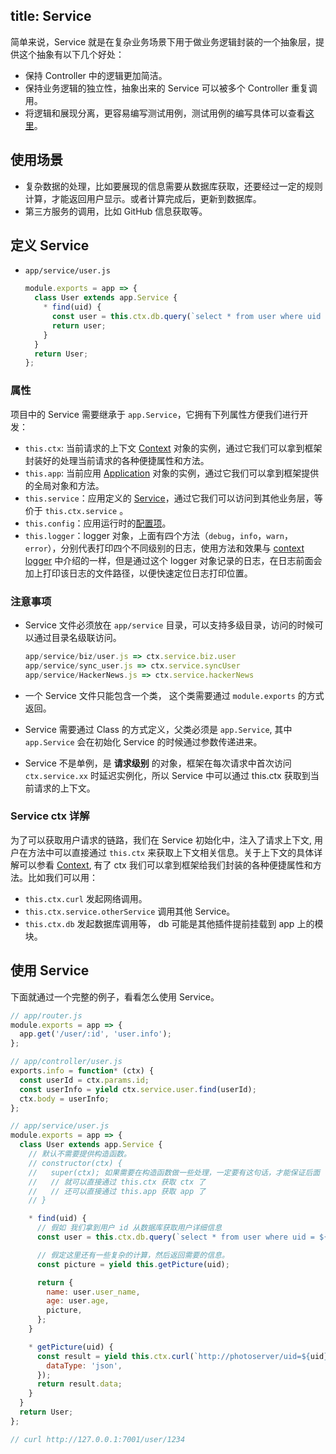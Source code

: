 title: Service
---

简单来说，Service 就是在复杂业务场景下用于做业务逻辑封装的一个抽象层，提供这个抽象有以下几个好处：

- 保持 Controller 中的逻辑更加简洁。
- 保持业务逻辑的独立性，抽象出来的 Service 可以被多个 Controller 重复调用。
- 将逻辑和展现分离，更容易编写测试用例，测试用例的编写具体可以查看[这里](../core/unittest.md)。

## 使用场景

- 复杂数据的处理，比如要展现的信息需要从数据库获取，还要经过一定的规则计算，才能返回用户显示。或者计算完成后，更新到数据库。
- 第三方服务的调用，比如 GitHub 信息获取等。

## 定义 Service

- `app/service/user.js`

  ```js
  module.exports = app => {
    class User extends app.Service {
      * find(uid) {
        const user = this.ctx.db.query(`select * from user where uid = ${uid}`);
        return user;
      }
    }
    return User;
  };
  ```

### 属性

项目中的 Service 需要继承于 `app.Service`，它拥有下列属性方便我们进行开发：

- `this.ctx`: 当前请求的上下文 [Context](./extend.md#context) 对象的实例，通过它我们可以拿到框架封装好的处理当前请求的各种便捷属性和方法。
- `this.app`: 当前应用 [Application](./extend.md#application) 对象的实例，通过它我们可以拿到框架提供的全局对象和方法。
- `this.service`：应用定义的 [Service](./service.md)，通过它我们可以访问到其他业务层，等价于 `this.ctx.service` 。
- `this.config`：应用运行时的[配置项](./config.md)。
- `this.logger`：logger 对象，上面有四个方法（`debug`，`info`，`warn`，`error`），分别代表打印四个不同级别的日志，使用方法和效果与 [context logger](../core/logger.md#context-logger) 中介绍的一样，但是通过这个 logger 对象记录的日志，在日志前面会加上打印该日志的文件路径，以便快速定位日志打印位置。

### 注意事项

- Service 文件必须放在 `app/service` 目录，可以支持多级目录，访问的时候可以通过目录名级联访问。

  ```js
  app/service/biz/user.js => ctx.service.biz.user
  app/service/sync_user.js => ctx.service.syncUser
  app/service/HackerNews.js => ctx.service.hackerNews
  ```

- 一个 Service 文件只能包含一个类， 这个类需要通过 `module.exports` 的方式返回。
- Service 需要通过 Class 的方式定义，父类必须是 `app.Service`, 其中 `app.Service` 会在初始化 Service 的时候通过参数传递进来。
- Service 不是单例，是 **请求级别** 的对象，框架在每次请求中首次访问 `ctx.service.xx` 时延迟实例化，所以 Service 中可以通过 this.ctx 获取到当前请求的上下文。

### Service ctx 详解

为了可以获取用户请求的链路，我们在 Service 初始化中，注入了请求上下文, 用户在方法中可以直接通过 `this.ctx` 来获取上下文相关信息。关于上下文的具体详解可以参看 [Context](./extend.md#context),
有了 ctx 我们可以拿到框架给我们封装的各种便捷属性和方法。比如我们可以用：

- `this.ctx.curl` 发起网络调用。
- `this.ctx.service.otherService` 调用其他 Service。
- `this.ctx.db` 发起数据库调用等， db 可能是其他插件提前挂载到 app 上的模块。

## 使用 Service

下面就通过一个完整的例子，看看怎么使用 Service。

```js
// app/router.js
module.exports = app => {
  app.get('/user/:id', 'user.info');
};

// app/controller/user.js
exports.info = function* (ctx) {
  const userId = ctx.params.id;
  const userInfo = yield ctx.service.user.find(userId);
  ctx.body = userInfo;
};

// app/service/user.js
module.exports = app => {
  class User extends app.Service {
    // 默认不需要提供构造函数。
    // constructor(ctx) {
    //   super(ctx); 如果需要在构造函数做一些处理，一定要有这句话，才能保证后面 `this.ctx`的使用。
    //   // 就可以直接通过 this.ctx 获取 ctx 了
    //   // 还可以直接通过 this.app 获取 app 了
    // }

    * find(uid) {
      // 假如 我们拿到用户 id 从数据库获取用户详细信息
      const user = this.ctx.db.query(`select * from user where uid = ${uid}`);

      // 假定这里还有一些复杂的计算，然后返回需要的信息。
      const picture = yield this.getPicture(uid);

      return {
        name: user.user_name,
        age: user.age,
        picture,
      };
    }

    * getPicture(uid) {
      const result = yield this.ctx.curl(`http://photoserver/uid=${uid}`, {
        dataType: 'json',
      });
      return result.data;
    }
  }
  return User;
};

// curl http://127.0.0.1:7001/user/1234
```
